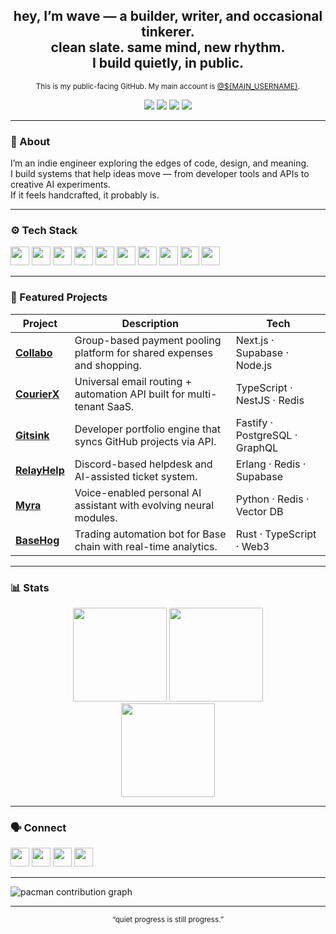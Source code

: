 <h2 align="center">hey, I’m wave — a builder, writer, and occasional tinkerer.<br>
clean slate. same mind, new rhythm.<br>
I build quietly, in public.</h2>

<p align="center">
  <sub>This is my public-facing GitHub. My main account is <a href="https://github.com/${MAIN_USERNAME}">@${MAIN_USERNAME}</a>.</sub>
</p>

<p align="center">
  <a href="https://x.com/${X_HANDLE}" target="_blank"><img src="https://img.shields.io/badge/X_(Twitter)-000000?style=for-the-badge&logo=x&logoColor=white" /></a>
  <a href="mailto:${PUBLIC_EMAIL}" target="_blank"><img src="https://img.shields.io/badge/Gmail-D14836?style=for-the-badge&logo=gmail&logoColor=white" /></a>
  <a href="https://discord.com/users/${DISCORD_ID}" target="_blank"><img src="https://img.shields.io/badge/Discord-7289DA?style=for-the-badge&logo=discord&logoColor=white" /></a>
  <a href="https://github.com/${MAIN_USERNAME}" target="_blank"><img src="https://img.shields.io/badge/Main_GitHub-181717?style=for-the-badge&logo=github&logoColor=white" /></a>
</p>

---

### 🧩 About
I’m an indie engineer exploring the edges of code, design, and meaning.  
I build systems that help ideas move — from developer tools and APIs to creative AI experiments.  
If it feels handcrafted, it probably is.  

---


### ⚙️ Tech Stack
<div align="left">
  <img src="https://cdn.jsdelivr.net/gh/devicons/devicon/icons/javascript/javascript-original.svg" height="30" />
  <img src="https://cdn.jsdelivr.net/gh/devicons/devicon/icons/typescript/typescript-original.svg" height="30" />
  <img src="https://cdn.jsdelivr.net/gh/devicons/devicon/icons/python/python-original.svg" height="30" />
  <img src="https://cdn.jsdelivr.net/gh/devicons/devicon/icons/rust/rust-original.svg" height="30" />
  <img src="https://cdn.jsdelivr.net/gh/devicons/devicon/icons/nodejs/nodejs-original.svg" height="30" />
  <img src="https://cdn.jsdelivr.net/gh/devicons/devicon/icons/nextjs/nextjs-original.svg" height="30" />
  <img src="https://cdn.jsdelivr.net/gh/devicons/devicon/icons/postgresql/postgresql-original.svg" height="30" />
  <img src="https://cdn.jsdelivr.net/gh/devicons/devicon/icons/docker/docker-original.svg" height="30" />
  <img src="https://cdn.jsdelivr.net/gh/devicons/devicon/icons/graphql/graphql-plain.svg" height="30" />
  <img src="https://cdn.jsdelivr.net/gh/devicons/devicon/icons/discordjs/discordjs-original.svg" height="30" />
</div>


---

### 🚀 Featured Projects

<div align="center">

| Project | Description | Tech |
|----------|--------------|------|
| [**Collabo**](https://github.com/${COLLABO_ORG_USERNAME}) | Group-based payment pooling platform for shared expenses and shopping. | Next.js · Supabase · Node.js |
| [**CourierX**](https://github.com/${COURIER_X_ORG_USERNAME}/courierX) | Universal email routing + automation API built for multi-tenant SaaS. | TypeScript · NestJS · Redis |
| [**Gitsink**](https://github.com/${MAIN_USERNAME}/gitsink) | Developer portfolio engine that syncs GitHub projects via API. | Fastify · PostgreSQL · GraphQL |
| [**RelayHelp**](https://github.com/${MAIN_USERNAME}/relayhelp) | Discord-based helpdesk and AI-assisted ticket system. | Erlang · Redis · Supabase |
| [**Myra**](https://github.com/${MAIN_USERNAME}/myra) | Voice-enabled personal AI assistant with evolving neural modules. | Python · Redis · Vector DB |
| [**BaseHog**](https://github.com/${MAIN_USERNAME}/basehog) | Trading automation bot for Base chain with real-time analytics. | Rust · TypeScript · Web3 |

</div>

---

### 📊 Stats

<div align="center">
  <img src="https://github-readme-stats.vercel.app/api?username=${MAIN_USERNAME}&show_icons=true&theme=transparent&custom_title=Main%20Account" height="150" />
  <img src="https://github-readme-stats.vercel.app/api?username=${ALT_USERNAME}&show_icons=true&theme=transparent&custom_title=This%20Account" height="150" />
</div>

<div align="center">
  <img src="https://github-readme-streak-stats.herokuapp.com/?user=${ALT_USERNAME}&theme=transparent" height="150" />
</div>

---

### 🗣️ Connect
<p align="left">
  <a href="mailto:${PUBLIC_EMAIL}" target="_blank"><img src="https://img.shields.io/static/v1?message=Email&logo=gmail&label=&color=D14836&logoColor=white&style=for-the-badge" height="30" /></a>
  <a href="https://x.com/${X_HANDLE}" target="_blank"><img src="https://img.shields.io/static/v1?message=X_(Twitter)&logo=x&label=&color=000000&logoColor=white&style=for-the-badge" height="30" /></a>
  <a href="https://discord.com/users/${DISCORD_ID}" target="_blank"><img src="https://img.shields.io/static/v1?message=Discord&logo=discord&label=&color=7289DA&logoColor=white&style=for-the-badge" height="30" /></a>
  <a href="https://github.com/${MAIN_USERNAME}" target="_blank"><img src="https://img.shields.io/static/v1?message=Main_GitHub&logo=github&label=&color=181717&logoColor=white&style=for-the-badge" height="30" /></a>
</p>

---


<picture>
  <source media="(prefers-color-scheme: dark)" srcset="https://raw.githubusercontent.com/${ALT_USERNAME}/${ALT_USERNAME}/output/pacman-contribution-graph-dark.svg">
  <source media="(prefers-color-scheme: light)" srcset="https://raw.githubusercontent.com/${ALT_USERNAME}/${ALT_USERNAME}/output/pacman-contribution-graph.svg">
  <img alt="pacman contribution graph" src="https://raw.githubusercontent.com/${ALT_USERNAME}/${ALT_USERNAME}/output/pacman-contribution-graph.svg">
</picture>

---

<div align="center">
  <sub>“quiet progress is still progress.”</sub>
</div>